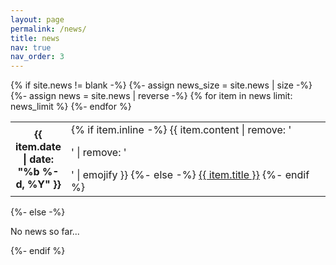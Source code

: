 ```yaml
---
layout: page
permalink: /news/
title: news
nav: true
nav_order: 3
---
```


<div class="news">
  {% if site.news != blank -%} 
  {%- assign news_size = site.news | size -%}
  <div class="table">
    <table class="table table-sm table-borderless">
      <colgroup>
        <col span="1" style="width: 15%;">
        <col span="1" style="width: 85%;">
      </colgroup>
    {%- assign news = site.news | reverse -%}
    {% for item in news limit: news_limit %} 
      <tr>
        <th scope="row">{{ item.date | date: "%b %-d, %Y" }}</th>
        <td>
          {% if item.inline -%} 
            {{ item.content | remove: '<p>' | remove: '</p>' | emojify }}
          {%- else -%} 
            <a class="news-title" href="{{ item.url | relative_url }}">{{ item.title }}</a>
          {%- endif %} 
        </td>
      </tr>
    {%- endfor %} 
    </table>
  </div>
{%- else -%} 
  <p>No news so far...</p>
{%- endif %} 
</div>